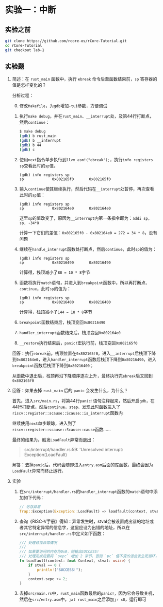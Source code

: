 # 实验一：中断

## 实验之前

```bash
git clone https://github.com/rcore-os/rCore-Tutorial.git
cd rCore-Tutorial
git checkout lab-1
```

## 实验题

1. 简述：在 `rust_main` 函数中，执行 `ebreak` 命令后至函数结束前，`sp` 寄存器的值是怎样变化的？

   分析过程：

   0. 修改`Makefile`，为`gdb`增加`-tui`参数，方便调试

   1. 执行`make debug`，并在`rust_main`、`__interrupt`处，及第44行打断点，然后`continue`：

      ```bash
      $ make debug
      (gdb) b rust_main
      (gdb) b __interrupt
      (gdb) b 44
      (gdb) c
      ```

   2. 使用`next`指令单步执行到`llvm_asm!("ebreak");`，执行`info registers sp`查看此时的`sp`值，

      ```gdb
      (gdb) info registers sp
      sp             0x802165f0       0x802165f0
      ```

   3. 输入`continue`使其继续执行，然后代码在`__interrupt`处暂停，再次查看此时的`sp`值：

      ```gdb
      (gdb) info registers sp
      sp             0x802164e0       0x802164e0
      ```

      这里`sp`的值改变了，原因为`__interrupt`内第一条指令即为：`addi sp, sp, -34*8`

      计算一下它们的差值：`0x802165f0 - 0x802164e0 = 272 = 34 * 8`，没有问题

   4. 继续在`handle_interrupt`函数处打断点，然后`continue`，此时`sp`的值为：

      ```gdb
      (gdb) info registers sp
      sp             0x80216490       0x80216490
      ```

      计算得，栈顶减小了`80 = 10 * 8`字节

   5. 函数将执行`match`语句，并进入到`breakpoint`函数中，所以再打断点、`continue`，此时`sp`的值为：

      ```gdb
      (gdb) info registers sp
      sp             0x80216400       0x80216400
      ```

      计算得，栈顶减小了`144 = 18 * 8`字节

   6. `breakpoint`函数结束后，栈顶变回`0x80216490`

   7. `handler_interrupt`函数结束后，栈顶变回`0x802164e0`

   8. `__restore`执行结束后，`panic!`宏执行前，栈顶变回`0x802165f0`

   回答：执行`ebreak`前，栈顶位置在`0x802165f0`，进入`__interrupt`后栈顶下降到`0x802164e0`，进入`handler_interrupt`函数后栈顶下降到`0x80216490`，进入`breakpoint`函数后栈顶下降到`0x80216400`；

   从函数中退出后，栈顶再沿下降顺序逐次上升，最终执行完`ebreak`后又回到`0x802165f0`

2. 回答：如果去掉 `rust_main` 后的 `panic` 会发生什么，为什么？

   首先，进入`src/main.rs`，将第44行`panic!`语句注释起来，然后开启`gdb`，在44行打断点，然后`continue`，`step`，发现此时函数进入了`riscv::register::scause::Scause::is_interrupt`函数内

   继续使用`next`单步跟踪，进入到了`riscv::register::scause::Scause::cause`函数……

   最终的结果为，触发`LoadFault`异常而退出：

   > src/interrupt/handler.rs:59: 'Unresolved interrupt: Exception(LoadFault)

   解答：去掉`panic`后，代码会随即进入`entry.asm`后面的库函数，最终会因为`LoadFault`异常而终止运行。

3. 实验

   1. 在`src/interrupt/handler.rs`的`handler_interrupt`函数的`match`语句中添加如下代码：

      ```rust
      // 访存异常
      Trap::Exception(Exception::LoadFault) => loadfault(context, stval),
      ```

   2. 查询《RISC-V手册》得知：异常发生时，stval会被设置成出错的地址或者其它特定异常的信息字，这里应设为出错的地址，所以在`src/interrupt/handler.rs`中定义如下函数：

      ```rust
      /// 处理访存异常情况
      ///
      /// 如果要访问的内存为0x0，则输出SUCCESS!
      /// 处理完成后要将 `sepc` 增加 2 字节，否则 `pc` 值不变的话会发生死循环，不停输出SUCCESS!
      fn loadfault(context: &mut Context, stval: usize) {
          if stval == 0 {
              println!("SUCCESS!");
          }
          context.sepc += 2;
      }
      ```

   3. 去掉`src/main.rs`中，`rust_main`函数最后的`panic!`，因为它会导致关机，然后在`src/entry.asm`中，`jal rust_main`之后添加`jr x0`，运行即可
